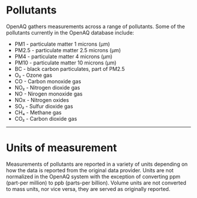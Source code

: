 # Pollutants

OpenAQ gathers measurements across a range of pollutants. Some of the pollutants currently in the OpenAQ database include:

- PM1 - particulate matter 1 microns (μm)
- PM2.5 - particulate matter 2.5 microns (μm)
- PM4 - particulate matter 4 microns (μm)
- PM10 - particulate matter 10 microns (μm)
- BC - black carbon particulates, part of PM2.5
- O₃ - Ozone gas
- CO - Carbon monoxide gas
- NO₂ - Nitrogen dioxide gas
- NO - Nirogen monoxide gas
- NOx - Nitrogen oxides
- SO₂ - Sulfur dioxide gas
- CH₄ - Methane gas
- CO₂ - Carbon dioxide gas

---

# Units of measurement

Measurements of pollutants are reported in a variety of units depending on how the data is reported from the original data provider. Units are not normalized in the OpenAQ system with the exception of converting ppm (part-per million) to ppb (parts-per billion). Volume units are not converted to mass units, nor vice versa, they are served as originally reported.
